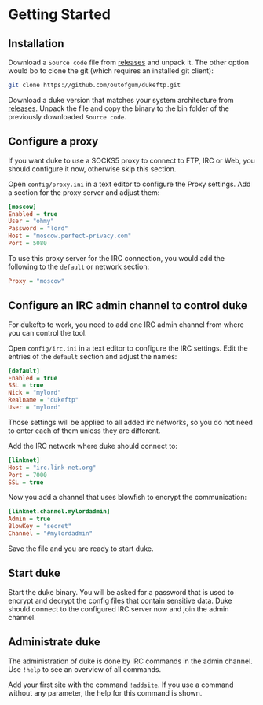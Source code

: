 # Getting Started

## Installation

Download a `Source code` file from [releases](https://github.com/outofgum/dukeftp/releases) and unpack it.
The other option would bo to clone the git (which requires an installed git client):

```sh
git clone https://github.com/outofgum/dukeftp.git
```

Download a duke version that matches your system architecture from [releases](https://github.com/outofgum/dukeftp/releases).
Unpack the file and copy the binary to the bin folder of the previously downloaded `Source code`.

## Configure a proxy

If you want duke to use a SOCKS5 proxy to connect to FTP, IRC or Web, you should configure it now, otherwise skip this section.

Open `config/proxy.ini` in a text editor to configure the Proxy settings. Add a section for the proxy server and adjust them:

```ini
[moscow]
Enabled = true
User = "ohmy"
Password = "lord"
Host = "moscow.perfect-privacy.com"
Port = 5080
```

To use this proxy server for the IRC connection, you would add the following to the `default` or network section:

```ini
Proxy = "moscow"
```

## Configure an IRC admin channel to control duke

For dukeftp to work, you need to add one IRC admin channel from where you can control the tool.

Open `config/irc.ini` in a text editor to configure the IRC settings. Edit the entries of the `default` section and adjust the names:

```ini
[default]
Enabled = true
SSL = true
Nick = "mylord"
Realname = "dukeftp"
User = "mylord"
```

Those settings will be applied to all added irc networks, so you do not need to enter each of them unless they are different.

Add the IRC network where duke should connect to:

```ini
[linknet]
Host = "irc.link-net.org"
Port = 7000
SSL = true
```

Now you add a channel that uses blowfish to encrypt the communication:

```ini
[linknet.channel.mylordadmin]
Admin = true
BlowKey = "secret"
Channel = "#mylordadmin"
```

Save the file and you are ready to start duke.

## Start duke

Start the duke binary. You will be asked for a password that is used to encrypt and decrypt the config files that contain sensitive data.
Duke should connect to the configured IRC server now and join the admin channel.

## Administrate duke

The administration of duke is done by IRC commands in the admin channel. Use `!help` to see an overview of all commands.

Add your first site with the command `!addsite`. If you use a command without any parameter, the help for this command is shown.
